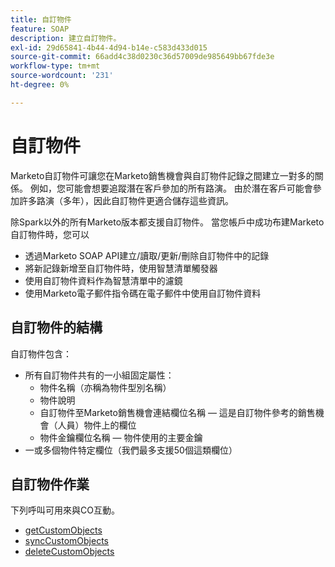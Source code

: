 ```yaml
---
title: 自訂物件
feature: SOAP
description: 建立自訂物件。
exl-id: 29d65841-4b44-4d94-b14e-c583d433d015
source-git-commit: 66add4c38d0230c36d57009de985649bb67fde3e
workflow-type: tm+mt
source-wordcount: '231'
ht-degree: 0%

---
```


# 自訂物件

Marketo自訂物件可讓您在Marketo銷售機會與自訂物件記錄之間建立一對多的關係。 例如，您可能會想要追蹤潛在客戶參加的所有路演。 由於潛在客戶可能會參加許多路演（多年），因此自訂物件更適合儲存這些資訊。

除Spark以外的所有Marketo版本都支援自訂物件。 當您帳戶中成功布建Marketo自訂物件時，您可以

- 透過Marketo SOAP API建立/讀取/更新/刪除自訂物件中的記錄
- 將新記錄新增至自訂物件時，使用智慧清單觸發器
- 使用自訂物件資料作為智慧清單中的濾鏡
- 使用Marketo電子郵件指令碼在電子郵件中使用自訂物件資料

## 自訂物件的結構

自訂物件包含：

- 所有自訂物件共有的一小組固定屬性：
   - 物件名稱（亦稱為物件型別名稱）
   - 物件說明
   - 自訂物件至Marketo銷售機會連結欄位名稱 — 這是自訂物件參考的銷售機會（人員）物件上的欄位
   - 物件金鑰欄位名稱 — 物件使用的主要金鑰
- 一或多個物件特定欄位（我們最多支援50個這類欄位）

## 自訂物件作業

下列呼叫可用來與CO互動。

- [getCustomObjects](https://developer.adobe.com/marketo-apis/api/mapi/#tag/Custom-Objects/operation/getCustomObjectsUsingGET)
- [syncCustomObjects](https://developer.adobe.com/marketo-apis/api/mapi/#tag/Custom-Objects/operation/syncCustomObjectsUsingPOST)
- [deleteCustomObjects](https://developer.adobe.com/marketo-apis/api/mapi/#tag/Custom-Objects/operation/deleteCustomObjectsUsingPOST)
